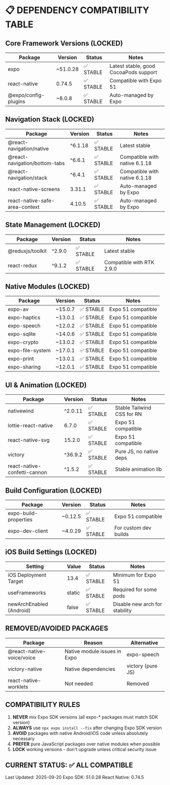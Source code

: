 # 📋 DEPENDENCY COMPATIBILITY TABLE

## Core Framework Versions (LOCKED)
| Package | Version | Status | Notes |
|---------|---------|--------|-------|
| expo | ~51.0.28 | ✅ STABLE | Latest stable, good CocoaPods support |
| react-native | 0.74.5 | ✅ STABLE | Compatible with Expo 51 |
| @expo/config-plugins | ~8.0.8 | ✅ STABLE | Auto-managed by Expo |

## Navigation Stack (LOCKED)
| Package | Version | Status | Notes |
|---------|---------|--------|-------|
| @react-navigation/native | ^6.1.18 | ✅ STABLE | Latest stable |
| @react-navigation/bottom-tabs | ^6.6.1 | ✅ STABLE | Compatible with native 6.1.18 |
| @react-navigation/stack | ^6.4.1 | ✅ STABLE | Compatible with native 6.1.18 |
| react-native-screens | 3.31.1 | ✅ STABLE | Auto-managed by Expo |
| react-native-safe-area-context | 4.10.5 | ✅ STABLE | Auto-managed by Expo |

## State Management (LOCKED)
| Package | Version | Status | Notes |
|---------|---------|--------|-------|
| @reduxjs/toolkit | ^2.9.0 | ✅ STABLE | Latest stable |
| react-redux | ^9.1.2 | ✅ STABLE | Compatible with RTK 2.9.0 |

## Native Modules (LOCKED)
| Package | Version | Status | Notes |
|---------|---------|--------|-------|
| expo-av | ~15.0.7 | ✅ STABLE | Expo 51 compatible |
| expo-haptics | ~13.0.1 | ✅ STABLE | Expo 51 compatible |
| expo-speech | ~12.0.2 | ✅ STABLE | Expo 51 compatible |
| expo-sqlite | ~14.0.6 | ✅ STABLE | Expo 51 compatible |
| expo-crypto | ~13.0.2 | ✅ STABLE | Expo 51 compatible |
| expo-file-system | ~17.0.1 | ✅ STABLE | Expo 51 compatible |
| expo-print | ~13.0.1 | ✅ STABLE | Expo 51 compatible |
| expo-sharing | ~12.0.1 | ✅ STABLE | Expo 51 compatible |

## UI & Animation (LOCKED)
| Package | Version | Status | Notes |
|---------|---------|--------|-------|
| nativewind | ^2.0.11 | ✅ STABLE | Stable Tailwind CSS for RN |
| lottie-react-native | 6.7.0 | ✅ STABLE | Expo 51 compatible |
| react-native-svg | 15.2.0 | ✅ STABLE | Expo 51 compatible |
| victory | ^36.9.2 | ✅ STABLE | Pure JS, no native deps |
| react-native-confetti-cannon | ^1.5.2 | ✅ STABLE | Stable animation lib |

## Build Configuration (LOCKED)
| Package | Version | Status | Notes |
|---------|---------|--------|-------|
| expo-build-properties | ~0.12.5 | ✅ STABLE | Expo 51 compatible |
| expo-dev-client | ~4.0.29 | ✅ STABLE | For custom dev builds |

## iOS Build Settings (LOCKED)
| Setting | Value | Status | Notes |
|---------|-------|--------|-------|
| iOS Deployment Target | 13.4 | ✅ STABLE | Minimum for Expo 51 |
| useFrameworks | static | ✅ STABLE | Required for some pods |
| newArchEnabled (Android) | false | ✅ STABLE | Disable new arch for stability |

## REMOVED/AVOIDED PACKAGES
| Package | Reason | Alternative |
|---------|--------|-------------|
| @react-native-voice/voice | Native module issues in Expo | expo-speech |
| victory-native | Native dependencies | victory (pure JS) |
| react-native-worklets | Not needed | Removed |

## COMPATIBILITY RULES
1. **NEVER** mix Expo SDK versions (all expo-* packages must match SDK version)
2. **ALWAYS** use `npx expo install --fix` after changing Expo SDK version
3. **AVOID** packages with native Android/iOS code unless absolutely necessary
4. **PREFER** pure JavaScript packages over native modules when possible
5. **LOCK** working versions - don't upgrade unless critical security issue

## CURRENT STATUS: ✅ ALL COMPATIBLE
Last Updated: 2025-09-20
Expo SDK: 51.0.28
React Native: 0.74.5
